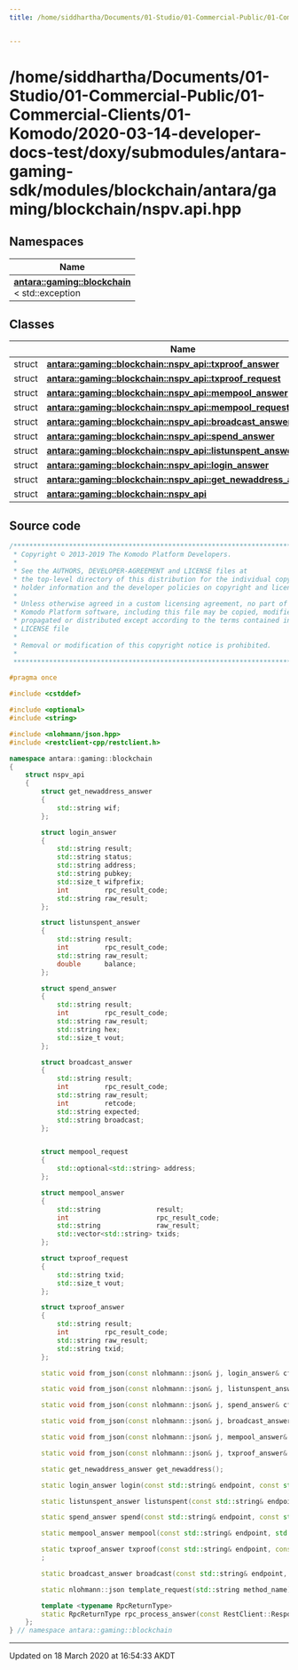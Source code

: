 ```yaml
---
title: /home/siddhartha/Documents/01-Studio/01-Commercial-Public/01-Commercial-Clients/01-Komodo/2020-03-14-developer-docs-test/doxy/submodules/antara-gaming-sdk/modules/blockchain/antara/gaming/blockchain/nspv.api.hpp


---
```


# /home/siddhartha/Documents/01-Studio/01-Commercial-Public/01-Commercial-Clients/01-Komodo/2020-03-14-developer-docs-test/doxy/submodules/antara-gaming-sdk/modules/blockchain/antara/gaming/blockchain/nspv.api.hpp







## Namespaces

| Name           |
| -------------- |
| **[antara::gaming::blockchain](Namespaces/namespaceantara_1_1gaming_1_1blockchain.md)** <br>< std::exception  |

## Classes

|                | Name           |
| -------------- | -------------- |
| struct | **[antara::gaming::blockchain::nspv_api::txproof_answer](Classes/structantara_1_1gaming_1_1blockchain_1_1nspv__api_1_1txproof__answer.md)**  |
| struct | **[antara::gaming::blockchain::nspv_api::txproof_request](Classes/structantara_1_1gaming_1_1blockchain_1_1nspv__api_1_1txproof__request.md)**  |
| struct | **[antara::gaming::blockchain::nspv_api::mempool_answer](Classes/structantara_1_1gaming_1_1blockchain_1_1nspv__api_1_1mempool__answer.md)**  |
| struct | **[antara::gaming::blockchain::nspv_api::mempool_request](Classes/structantara_1_1gaming_1_1blockchain_1_1nspv__api_1_1mempool__request.md)**  |
| struct | **[antara::gaming::blockchain::nspv_api::broadcast_answer](Classes/structantara_1_1gaming_1_1blockchain_1_1nspv__api_1_1broadcast__answer.md)**  |
| struct | **[antara::gaming::blockchain::nspv_api::spend_answer](Classes/structantara_1_1gaming_1_1blockchain_1_1nspv__api_1_1spend__answer.md)**  |
| struct | **[antara::gaming::blockchain::nspv_api::listunspent_answer](Classes/structantara_1_1gaming_1_1blockchain_1_1nspv__api_1_1listunspent__answer.md)**  |
| struct | **[antara::gaming::blockchain::nspv_api::login_answer](Classes/structantara_1_1gaming_1_1blockchain_1_1nspv__api_1_1login__answer.md)**  |
| struct | **[antara::gaming::blockchain::nspv_api::get_newaddress_answer](Classes/structantara_1_1gaming_1_1blockchain_1_1nspv__api_1_1get__newaddress__answer.md)**  |
| struct | **[antara::gaming::blockchain::nspv_api](Classes/structantara_1_1gaming_1_1blockchain_1_1nspv__api.md)**  |













## Source code

```cpp
/******************************************************************************
 * Copyright © 2013-2019 The Komodo Platform Developers.                      *
 *                                                                            *
 * See the AUTHORS, DEVELOPER-AGREEMENT and LICENSE files at                  *
 * the top-level directory of this distribution for the individual copyright  *
 * holder information and the developer policies on copyright and licensing.  *
 *                                                                            *
 * Unless otherwise agreed in a custom licensing agreement, no part of the    *
 * Komodo Platform software, including this file may be copied, modified,     *
 * propagated or distributed except according to the terms contained in the   *
 * LICENSE file                                                               *
 *                                                                            *
 * Removal or modification of this copyright notice is prohibited.            *
 *                                                                            *
 ******************************************************************************/

#pragma once

#include <cstddef> 

#include <optional> 
#include <string>   

#include <nlohmann/json.hpp>           
#include <restclient-cpp/restclient.h> 

namespace antara::gaming::blockchain
{
    struct nspv_api
    {
        struct get_newaddress_answer
        {
            std::string wif;
        };

        struct login_answer
        {
            std::string result;
            std::string status;
            std::string address;
            std::string pubkey;
            std::size_t wifprefix;
            int         rpc_result_code;
            std::string raw_result;
        };

        struct listunspent_answer
        {
            std::string result;
            int         rpc_result_code;
            std::string raw_result;
            double      balance;
        };

        struct spend_answer
        {
            std::string result;
            int         rpc_result_code;
            std::string raw_result;
            std::string hex;
            std::size_t vout;
        };

        struct broadcast_answer
        {
            std::string result;
            int         rpc_result_code;
            std::string raw_result;
            int         retcode;
            std::string expected;
            std::string broadcast;
        };


        struct mempool_request
        {
            std::optional<std::string> address;
        };

        struct mempool_answer
        {
            std::string              result;
            int                      rpc_result_code;
            std::string              raw_result;
            std::vector<std::string> txids;
        };

        struct txproof_request
        {
            std::string txid;
            std::size_t vout;
        };

        struct txproof_answer
        {
            std::string result;
            int         rpc_result_code;
            std::string raw_result;
            std::string txid;
        };

        static void from_json(const nlohmann::json& j, login_answer& cfg);

        static void from_json(const nlohmann::json& j, listunspent_answer& cfg);

        static void from_json(const nlohmann::json& j, spend_answer& cfg);

        static void from_json(const nlohmann::json& j, broadcast_answer& cfg);

        static void from_json(const nlohmann::json& j, mempool_answer& cfg);

        static void from_json(const nlohmann::json& j, txproof_answer& cfg);

        static get_newaddress_answer get_newaddress();

        static login_answer login(const std::string& endpoint, const std::string& wif);

        static listunspent_answer listunspent(const std::string& endpoint, const std::string& address);

        static spend_answer spend(const std::string& endpoint, const std::string& address, double amount);

        static mempool_answer mempool(const std::string& endpoint, std::optional<mempool_request> request = std::nullopt);

        static txproof_answer txproof(const std::string& endpoint, const txproof_request& request);
        ;

        static broadcast_answer broadcast(const std::string& endpoint, const std::string& hex);

        static nlohmann::json template_request(std::string method_name) noexcept;

        template <typename RpcReturnType>
        static RpcReturnType rpc_process_answer(const RestClient::Response& resp) noexcept;
    };
} // namespace antara::gaming::blockchain
```


-------------------------------

Updated on 18 March 2020 at 16:54:33 AKDT
